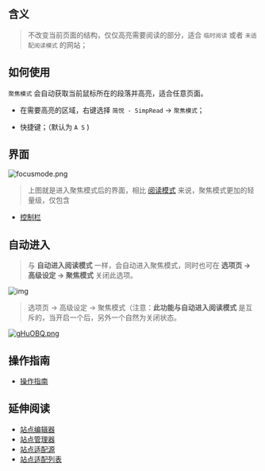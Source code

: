 含义
---
> 不改变当前页面的结构，仅仅高亮需要阅读的部分，适合 `临时阅读` 或者 `未适配阅读模式` 的网站；

如何使用
---

`聚焦模式` 会自动获取当前鼠标所在的段落并高亮，适合任意页面。

- 在需要高亮的区域，右键选择 `简悦 - SimpRead` → `聚焦模式`；

- 快捷键；（默认为 `A S` )

界面
---

![focusmode.png](https://i.loli.net/2019/06/27/5d14666e9158f13794.png)

> 上图就是进入聚焦模式后的界面，相比 [阅读模式](阅读模式) 来说，聚焦模式更加的轻量级，仅包含

- [控制栏](聚焦模式-控制栏)

自动进入
---

> 与 **自动进入阅读模式** 一样，会自动进入聚焦模式，同时也可在 **选项页 → 高级设定 → 聚焦模式** 关闭此选项。

![img](https://z3.ax1x.com/2021/05/18/ghCFXQ.gif)

> 选项页 → 高级设定 → 聚焦模式（注意：**此功能与自动进入阅读模式** 是互斥的，当开启一个后，另外一个自然为关闭状态。

[![gHuOBQ.png](https://z3.ax1x.com/2021/05/21/gHuOBQ.png)](https://imgtu.com/i/gHuOBQ)

操作指南
---

- [操作指南](http://ksria.com/simpread/guide/#focusmode) 

延伸阅读
---
- [站点编辑器](%E7%AB%99%E7%82%B9%E7%BC%96%E8%BE%91%E5%99%A8)
- [站点管理器](%E7%AB%99%E7%82%B9%E7%AE%A1%E7%90%86%E5%99%A8)
- [站点适配源](%E7%AB%99%E7%82%B9%E9%80%82%E9%85%8D%E6%BA%90)
- [站点适配列表](%E9%80%82%E9%85%8D%E7%AB%99%E7%82%B9%E5%88%97%E8%A1%A8)